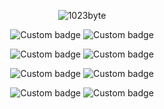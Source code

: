 <div align=center>

![1023byte](https://github-readme-stats.vercel.app/api?username=1023byte&theme=dark&show_icons=true)


![Custom badge](https://img.shields.io/badge/VUE2-听说过-brightgreen)
![Custom badge](https://img.shields.io/badge/VUE3-听说过-green)

![Custom badge](https://img.shields.io/badge/CSS-听说过-red)
![Custom badge](https://img.shields.io/badge/JavaScript-听说过-yellow)

![Custom badge](https://img.shields.io/badge/Webpack-听说过-brightgreen)
![Custom badge](https://img.shields.io/badge/Vite-听说过-brightgreen)
 
![Custom badge](https://img.shields.io/badge/ElementUI-听说过-green)
![Custom badge](https://img.shields.io/badge/EmelentUI+-听说过-brightgreen)
 
 

</div>

